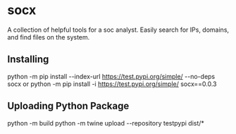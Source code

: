 # socx
A collection of helpful tools for a soc analyst. Easily search for IPs, domains, and find files on the system.

## Installing
python -m pip install --index-url https://test.pypi.org/simple/ --no-deps socx
or 
python -m pip install -i https://test.pypi.org/simple/ socx==0.0.3

## Uploading Python Package
python -m build
python -m twine upload --repository testpypi dist/*